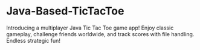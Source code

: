 # Java-Based-TicTacToe
Introducing a multiplayer Java Tic Tac Toe game app! Enjoy classic gameplay, challenge friends worldwide, and track scores with file handling. Endless strategic fun!
